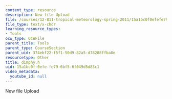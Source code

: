 ```yaml
---
content_type: resource
description: New file Upload
file: /courses/12-811-tropical-meteorology-spring-2011/15a1bc0f0efefe796bf56f049d5d83c1_dimphy.h
file_type: text/x-chdr
learning_resource_types:
- Tools
ocw_type: OCWFile
parent_title: Tools
parent_type: CourseSection
parent_uid: 374ebf22-f5f1-50d9-82a5-d78288ffba8e
resourcetype: Other
title: dimphy.h
uid: 15a1bc0f-0efe-fe79-6bf5-6f049d5d83c1
video_metadata:
  youtube_id: null
---
```

New file Upload
